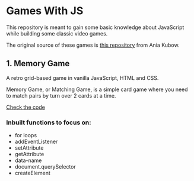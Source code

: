 # Games With JS
This repository is meant to gain some basic knowledge about JavaScript while building some classic video games.

The original source of these games is [this repository](https://github.com/kubowania) from Ania Kubow.

## 1. Memory Game

A retro grid-based game in vanilla JavaScript, HTML and CSS.

Memory Game, or Matching Game, is a simple card game where you need to match pairs by turn over 2 cards at a time. 

[Check the code](/1_MemoryGame)

### Inbuilt functions to focus on:
- for loops
- addEventListener
- setAttribute
- getAttribute
- data-name
- document.querySelector
- createElement


